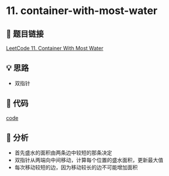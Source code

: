# 11. container-with-most-water

## 🔗 题目链接

[LeetCode 11. Container With Most Water](https://leetcode.com/problems/container-with-most-water/)

## 💡 思路

* 双指针 

## 🧩 代码

[code](../problems/11.container-with-most-water.py)

## 📝 分析

* 首先盛水的面积由两条边中较短的那条决定
* 双指针从两端向中间移动，计算每个位置的盛水面积，更新最大值
* 每次移动较短的边，因为移动较长的边不可能增加面积
